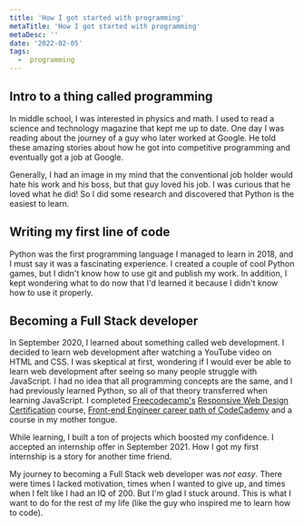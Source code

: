 ```yaml
---
title: 'How I got started with programming'
metaTitle: 'How I got started with programming'
metaDesc: ''
date: '2022-02-05'
tags:
  -  programming
---
```


## Intro to a thing called programming 

In middle school, I was interested in physics and math. I used to read a science and technology magazine that kept me up to date. One day I was reading about the journey of a guy who later worked at Google. He told these amazing stories about how he got into competitive programming and eventually got a job at Google.

Generally, I had an image in my mind that the conventional job holder would hate his work and his boss, but that guy loved his job. I was curious that he loved what he did! So I did some research and discovered that Python is the easiest to learn.

## Writing my first line of code

Python was the first programming language I managed to learn in 2018, and I must say it was a fascinating experience. I created a couple of cool Python games, but I didn't know how to use git and publish my work. In addition, I kept wondering what to do now that I'd learned it because I didn't know how to use it properly.

## Becoming a Full Stack developer

In September 2020, I learned about something called web development. I decided to learn web development after watching a YouTube video on HTML and CSS. I was skeptical at first, wondering if I would ever be able to learn web development after seeing so many people struggle with JavaScript. I had no idea that all programming concepts are the same, and I had previously learned Python, so all of that theory transferred when learning JavaScript. I completed [Freecodecamp's](https://www.freecodecamp.com) [Responsive Web Design Certification](https://www.freecodecamp.org/learn/responsive-web-design) course, [Front-end Engineer career path of CodeCademy](https://www.codecademy.com/learn/paths/front-end-engineer-career-path) and a course in my mother tongue.

While learning, I built a ton of projects which boosted my confidence. I accepted an internship offer in September 2021. How I got my first internship is a story for another time friend.

My journey to becoming a Full Stack web developer was *not easy*. There were times I lacked motivation, times when I wanted to give up, and times when I felt like I had an IQ of 200. But I'm glad I stuck around. This is what I want to do for the rest of my life (like the guy who inspired me to learn how to code). 